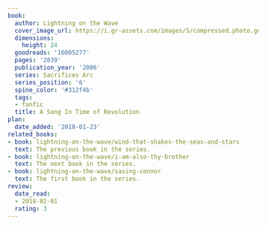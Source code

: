 ```yaml
---
book:
  author: Lightning on the Wave
  cover_image_url: https://i.gr-assets.com/images/S/compressed.photo.goodreads.com/books/1579183787l/16005277._SX98_.jpg
  dimensions:
    height: 24
  goodreads: '16005277'
  pages: '2839'
  publication_year: '2006'
  series: Sacrifices Arc
  series_position: '6'
  spine_color: '#312f4b'
  tags:
  - fanfic
  title: A Song In Time of Revolution
plan:
  date_added: '2018-01-23'
related_books:
- book: lightning-on-the-wave/wind-that-shakes-the-seas-and-stars
  text: The previous book in the series.
- book: lightning-on-the-wave/i-am-also-thy-brother
  text: The next book in the series.
- book: lightning-on-the-wave/saving-connor
  text: The first book in the series.
review:
  date_read:
  - 2018-02-01
  rating: 3
---
```

